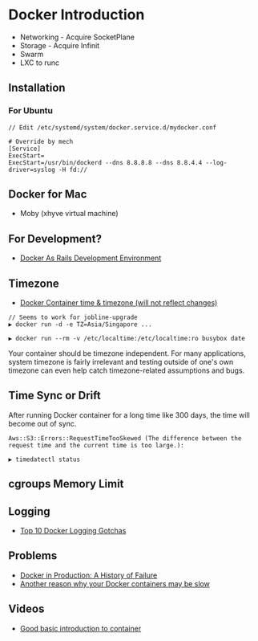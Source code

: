 # Docker Introduction

* Networking - Acquire SocketPlane
* Storage - Acquire Infinit
* Swarm
* LXC to runc

## Installation

### For Ubuntu

```
// Edit /etc/systemd/system/docker.service.d/mydocker.conf

# Override by mech
[Service]
ExecStart=
ExecStart=/usr/bin/dockerd --dns 8.8.8.8 --dns 8.8.4.4 --log-driver=syslog -H fd://
```

## Docker for Mac

* Moby (xhyve virtual machine)

## For Development?

* [Docker As Rails Development Environment](https://medium.com/@sivakumarvadivelu/docker-as-rails-development-environment-9bdb361e992)

## Timezone

* [Docker Container time & timezone (will not reflect changes)](https://serverfault.com/questions/683605/docker-container-time-timezone-will-not-reflect-changes)

```
// Seems to work for jobline-upgrade
▶ docker run -d -e TZ=Asia/Singapore ...

▶ docker run --rm -v /etc/localtime:/etc/localtime:ro busybox date
```

Your container should be timezone independent. For many applications, system timezone is fairly irrelevant and testing outside of one's own timezone can even help catch timezone-related assumptions and bugs.

## Time Sync or Drift

After running Docker container for a long time like 300 days, the time will become out of sync.

```
Aws::S3::Errors::RequestTimeTooSkewed (The difference between the request time and the current time is too large.):
```

```
▶ timedatectl status
```

## cgroups Memory Limit

## Logging

* [Top 10 Docker Logging Gotchas](https://sematext.com/blog/top-10-docker-logging-gotchas/)

## Problems

* [Docker in Production: A History of Failure](https://thehftguy.com/2016/11/01/docker-in-production-an-history-of-failure/)
* [Another reason why your Docker containers may be slow](https://hackernoon.com/another-reason-why-your-docker-containers-may-be-slow-d37207dec27f)

## Videos

* [Good basic introduction to container](https://www.youtube.com/watch?v=EnJ7qX9fkcU)


